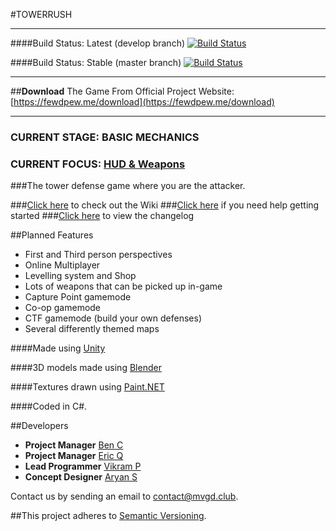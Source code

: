 #TOWERRUSH
___
####Build Status: Latest (develop branch)
[![Build Status](https://travis-ci.com/dbqeo/TowerRush.svg?token=JfBJk9gm8EheDBEGwTCZ&branch=master)](https://travis-ci.com/dbqeo/TowerRush/branches)

####Build Status: Stable (master branch)
[![Build Status](https://travis-ci.com/dbqeo/TowerRush.svg?token=JfBJk9gm8EheDBEGwTCZ&branch=develop)](https://travis-ci.com/dbqeo/TowerRush/branches)
___
##**Download** The Game From Official Project Website:
[https://fewdpew.me/download](https://fewdpew.me/download)
___
### **CURRENT STAGE: BASIC MECHANICS**
### **CURRENT FOCUS: [HUD & Weapons](https://github.com/FewdpewGames/unity-game/tree/develop)**

###The tower defense game where you are the attacker.

###[Click here](https://github.com/BenCuan/unity-game/wiki) to check out the Wiki
###[Click here](https://github.com/BenCuan/unity-game/wiki/getting-started) if you need help getting started
###[Click here](https://github.com/BenCuan/unity-game/blob/master/CHANGELOG.md) to view the changelog

##Planned Features
  - First and Third person perspectives
  - Online Multiplayer
  - Levelling system and Shop
  - Lots of weapons that can be picked up in-game
  - Capture Point gamemode
  - Co-op gamemode
  - CTF gamemode (build your own defenses)
  - Several differently themed maps
  
####Made using [Unity](https://unity3d.com)

####3D models made using [Blender](https://blender.org)

####Textures drawn using [Paint.NET](http://www.getpaint.net/index.html)

####Coded in C\#.

##Developers

 - **Project Manager** [Ben C](https://github.com/BenCuan)
 - **Project Manager** [Eric Q](https://github.com/eric1084)
 - **Lead Programmer** [Vikram P](https://github.com/DarkFlamex1)
 - **Concept Designer** [Aryan S](https://github.com/CrispyCookieHD)
 
Contact us by sending an email to [contact@mvgd.club](mailto:contact@mvgd.club).

##This project adheres to [Semantic Versioning](semver.org).
